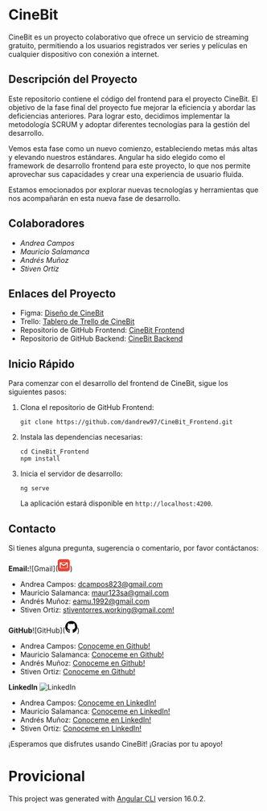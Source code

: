 # CineBit

CineBit es un proyecto colaborativo que ofrece un servicio de streaming gratuito, permitiendo a los usuarios registrados ver series y películas en cualquier dispositivo con conexión a internet.

## Descripción del Proyecto

Este repositorio contiene el código del frontend para el proyecto CineBit. El objetivo de la fase final del proyecto fue mejorar la eficiencia y abordar las deficiencias anteriores. Para lograr esto, decidimos implementar la metodología SCRUM y adoptar diferentes tecnologías para la gestión del desarrollo.

Vemos esta fase como un nuevo comienzo, estableciendo metas más altas y elevando nuestros estándares. Angular ha sido elegido como el framework de desarrollo frontend para este proyecto, lo que nos permite aprovechar sus capacidades y crear una experiencia de usuario fluida.

Estamos emocionados por explorar nuevas tecnologías y herramientas que nos acompañarán en esta nueva fase de desarrollo.

## Colaboradores

- _Andrea Campos_
- _Mauricio Salamanca_
- _Andrés Muñoz_
- _Stiven Ortiz_

## Enlaces del Proyecto

- Figma: [Diseño de CineBit](https://www.figma.com/file/HtfDRe6xlaD3D2k6Q4g8F9/CineBit?node-id=1%3A3&t=PsVqgS0QxYk7MJv6-1)
- Trello: [Tablero de Trello de CineBit](https://trello.com/invite/bootcampbit/ATTI17a89acb10d668a17cefe781509edbce48B0F04A)
- Repositorio de GitHub Frontend: [CineBit Frontend](https://github.com/dandrew97/CineBit_Frontend.git)
- Repositorio de GitHub Backend: [CineBit Backend](https://github.com/StivenTorres17/CineBit-Backend.git)

## Inicio Rápido

Para comenzar con el desarrollo del frontend de CineBit, sigue los siguientes pasos:

1. Clona el repositorio de GitHub Frontend:

   ```
   git clone https://github.com/dandrew97/CineBit_Frontend.git
   ```

2. Instala las dependencias necesarias:

   ```
   cd CineBit_Frontend
   npm install
   ```

3. Inicia el servidor de desarrollo:

   ```
   ng serve
   ```

   La aplicación estará disponible en `http://localhost:4200`.

## Contacto

Si tienes alguna pregunta, sugerencia o comentario, por favor contáctanos:

**Email:**![Gmail](<svg width="24" height="24" xmlns="http://www.w3.org/2000/svg" fill="#EA4335">
  <path d="M19 24h-14c-2.761 0-5-2.239-5-5v-14c0-2.761 2.239-5 5-5h14c2.762 0 5 2.239 5 5v14c0 2.761-2.238 5-5 5zm-.141-6.333c.63 0 1.141-.512 1.141-1.142v-9.05c0-.63-.511-1.142-1.141-1.142h-13.718c-.63 0-1.141.512-1.141 1.142v9.05c0 .63.511 1.142 1.141 1.142h13.718zm-6.859-4.058l-6.228-4.321-.014 7.712h12.457v-7.712l-6.215 4.321zm5.913-6.609c-1.745 1.215-5.913 4.153-5.913 4.153l-5.947-4.153h11.86z"/></svg>)
- Andrea Campos: [dcampos823@gmail.com](dcampos823@gmail.com)
- Mauricio Salamanca: [maur123sa@gmail.com](maur123sa@gmail.com)
- Andrés Muñoz: [eamu.1992@gmail.com](eamu.1992@gmail.com)
- Stiven Ortiz: [stiventorres.working@gmail.com!](stiventorres.working@gmail.com)

**GitHub**![GitHub](<svg xmlns="http://www.w3.org/2000/svg" width="24" height="24" viewBox="0 0 24 24"><path d="M12 0c-6.626 0-12 5.373-12 12 0 5.302 3.438 9.8 8.207 11.387.599.111.793-.261.793-.577v-2.234c-3.338.726-4.033-1.416-4.033-1.416-.546-1.387-1.333-1.756-1.333-1.756-1.089-.745.083-.729.083-.729 1.205.084 1.839 1.237 1.839 1.237 1.07 1.834 2.807 1.304 3.492.997.107-.775.418-1.305.762-1.604-2.665-.305-5.467-1.334-5.467-5.931 0-1.311.469-2.381 1.236-3.221-.124-.303-.535-1.524.117-3.176 0 0 1.008-.322 3.301 1.23.957-.266 1.983-.399 3.003-.404 1.02.005 2.047.138 3.006.404 2.291-1.552 3.297-1.23 3.297-1.23.653 1.653.242 2.874.118 3.176.77.84 1.235 1.911 1.235 3.221 0 4.609-2.807 5.624-5.479 5.921.43.372.823 1.102.823 2.222v3.293c0 .319.192.694.801.576 4.765-1.589 8.199-6.086 8.199-11.386 0-6.627-5.373-12-12-12z"/></svg>)
- Andrea Campos: [Conoceme en Github!](https://github.com/dandrew97)
- Mauricio Salamanca: [Conoceme en Github!](https://github.com/Mauro9104)
- Andrés Muñoz: [Conoceme en Github!](https://github.com/kaiin69)
- Stiven Ortiz: [Conoceme en Github!](https://github.com/StivenTorres17)

**LinkedIn** ![LinkedIn](https://img.shields.io/badge/LinkedIn-%230077B5.svg?logo=linkedin&logoColor=white)
- Andrea Campos: [Conoceme en LinkedIn!](https://linkedin.com/in/andrea-campos-dandrew97)
- Mauricio Salamanca: [Conoceme en LinkedIn!](https://linkedin.com/in/mauricio-salamanca-220010241)
- Andrés Muñoz: [Conoceme en LinkedIn!](https://github.com/kaiin69)
- Stiven Ortiz: [Conoceme en LinkedIn!](https://linkedin.com/in/stiven-torres-dev)

¡Esperamos que disfrutes usando CineBit! ¡Gracias por tu apoyo!

# Provicional

This project was generated with [Angular CLI](https://github.com/angular/angular-cli) version 16.0.2.